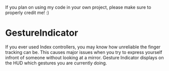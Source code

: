 If you plan on using my code in your own project, please make sure to properly credit me! :)

# GestureIndicator
If you ever used Index controllers, you may know how unreliable the finger tracking can be.
This causes major issues when you try to express yourself infront of someone without looking at a mirror.
Gesture Indicator displays on the HUD which gestures you are currently doing.
